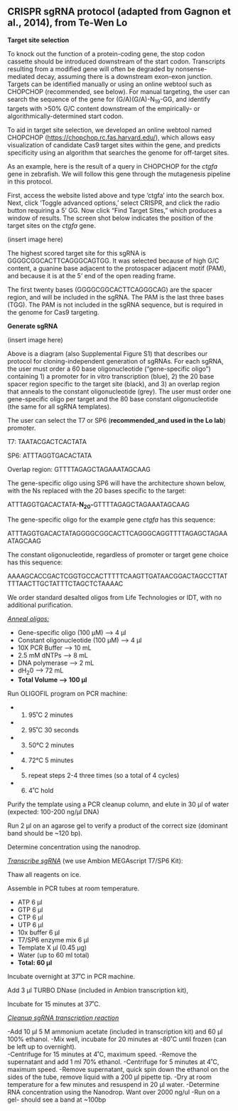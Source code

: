 ﻿## CRISPR sgRNA protocol (adapted from Gagnon et al., 2014), from Te-Wen Lo
 
**Target site selection**

To knock out the function of a protein-coding gene, the stop codon cassette should be introduced downstream of the start codon. Transcripts resulting from a modified gene will often be degraded by nonsense-mediated decay, assuming there is a downstream exon-exon junction. Targets can be identified manually or using an online webtool such as CHOPCHOP (recommended, see below). For manual targeting, the user can search the sequence of the gene for (G/A)(G/A)-N<sub>19</sub>-GG, and identify targets with >50% G/C content downstream of the empirically- or algorithmically-determined start codon.

To aid in target site selection, we developed an online webtool named CHOPCHOP (<https://chopchop.rc.fas.harvard.edu/>), which allows easy visualization of candidate Cas9 target sites within the gene, and predicts specificity using an algorithm that searches the genome for off-target sites.

As an example, here is the result of a query in CHOPCHOP for the *ctgfa* gene in zebrafish. We will follow this gene through the mutagenesis pipeline in this protocol. 

First, access the website listed above and type ‘ctgfa’ into the search box. Next, click ‘Toggle advanced options,’ select CRISPR, and click the radio button requiring a 5’ GG.  Now click “Find Target Sites,” which produces a window of results. The screen shot below indicates the position of the target sites on the *ctgfa* gene.

(insert image here)

The highest scored target site for this sgRNA is GGGGCGGCACTTCAGGGCAGTGG. It was selected because of high G/C content, a guanine base adjacent to the protospacer adjacent motif (PAM), and because it is at the 5’ end of the open reading frame.

The first twenty bases (GGGGCGGCACTTCAGGGCAG) are the spacer region, and will be included in the sgRNA. The PAM is the last three bases (TGG). The PAM is not included in the sgRNA sequence, but is required in the genome for Cas9 targeting. 

**Generate sgRNA**

(insert image here)

Above is a diagram (also Supplemental Figure S1) that describes our protocol for cloning-independent generation of sgRNAs. For each sgRNA, the user must order a 60 base oligonucleotide (“gene-specific oligo”) containing 1) a promoter for in vitro transcription (blue), 2) the 20 base spacer region specific to the target site (black), and 3) an overlap region that anneals to the constant oligonucleotide (grey).  The user must order one gene-specific oligo per target and the 80 base constant oligonucleotide (the same for all sgRNA templates).

The user can select the T7 or SP6 (**recommended\_and used in the Lo lab**) promoter.

T7: TAATACGACTCACTATA

SP6: ATTTAGGTGACACTATA

Overlap region: GTTTTAGAGCTAGAAATAGCAAG

The gene-specific oligo using SP6 will have the architecture shown below, with the Ns replaced with the 20 bases specific to the target:

ATTTAGGTGACACTATA-<b>N<sub>20</sub>-</b>GTTTTAGAGCTAGAAATAGCAAG

The gene-specific oligo for the example gene *ctgfa* has this sequence:

ATTTAGGTGACACTATAGGGGCGGCACTTCAGGGCAGGTTTTAGAGCTAGAAATAGCAAG

The constant oligonucleotide, regardless of promoter or target gene choice has this sequence:

AAAAGCACCGACTCGGTGCCACTTTTTCAAGTTGATAACGGACTAGCCTTATTTTAACTTGCTATTTCTAGCTCTAAAAC

We order standard desalted oligos from Life Technologies or IDT, with no additional purification.  


*<ins>Anneal oligos:<ins>*
- Gene-specific oligo (100 µM) --> 4 µl
- Constant oligonucleotide (100 µM)	--> 4 µl
- 10X PCR Buffer --> 10 mL
- 2.5 mM dNTPs --> 8 mL
- DNA polymerase --> 2 mL
- dH<sub>2</sub>0 --> 72 mL
- **Total Volume --> 100 µl**

Run OLIGOFIL program on PCR machine:
- 1. 95˚C 2 minutes
- 2. 95˚C 30 seconds
- 3. 50°C 2 minutes
- 4. 72°C 5 minutes
- 5. repeat steps 2-4 three times (so a total of 4 cycles)
- 6. 4˚C hold

Purify the template using a PCR cleanup column, and elute in 30 µl of water (expected: 100-200 ng/µl DNA)

Run 2 µl on an agarose gel to verify a product of the correct size (dominant band should be ~120 bp).

Determine concentration using the nanodrop.

*<ins>Transcribe sgRNA<ins>* (we use Ambion MEGAscript T7/SP6 Kit):

Thaw all reagents on ice.

Assemble in PCR tubes at room temperature.  

- ATP 6 µl
- GTP 6 µl
- CTP 6 µl
- UTP 6 µl
- 10x buffer 6 µl
- T7/SP6 enzyme mix 6 µl
- Template X µl (0.45 µg)
- Water (up to 60 ml total)
- **Total: 60 µl**

Incubate overnight at 37˚C in PCR machine.

Add 3 µl TURBO DNase (included in Ambion transcription kit),

Incubate for 15 minutes at 37˚C.

*<ins>Cleanup sgRNA transcription reaction<ins>*

-Add 10 µl 5 M ammonium acetate (included in transcription kit) and 60 µl 100% ethanol.
-Mix well, incubate for 20 minutes at -80˚C until frozen (can be left up to overnight).  
-Centrifuge for 15 minutes at 4˚C, maximum speed.
-Remove the supernatant and add 1 ml 70% ethanol.
-Centrifuge for 5 minutes at 4˚C, maximum speed.
-Remove supernatant, quick spin down the ethanol on the sides of the tube, remove liquid with a 200 µl pipette tip.
-Dry at room temperature for a few minutes and resuspend in 20 µl water.
-Determine RNA concentration using the Nanodrop.  Want over 2000 ng/ul
-Run on a gel- should see a band at ~100bp
